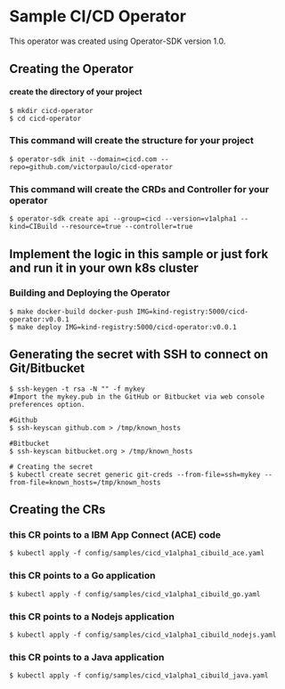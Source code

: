 
# Sample CI/CD Operator
This operator was created using Operator-SDK version 1.0.

## Creating the Operator
#### create the directory of your project
```
$ mkdir cicd-operator
$ cd cicd-operator
```
### This command will create the structure for your project
`$ operator-sdk init --domain=cicd.com --repo=github.com/victorpaulo/cicd-operator`
### This command will create the CRDs and Controller for your operator
`$ operator-sdk create api --group=cicd --version=v1alpha1 --kind=CIBuild --resource=true --controller=true`

## Implement the logic in this sample or just fork and run it in your own k8s cluster

### Building and Deploying the Operator
```
$ make docker-build docker-push IMG=kind-registry:5000/cicd-operator:v0.0.1
$ make deploy IMG=kind-registry:5000/cicd-operator:v0.0.1
```

## Generating the secret with SSH to connect on Git/Bitbucket
```
$ ssh-keygen -t rsa -N "" -f mykey
#Import the mykey.pub in the GitHub or Bitbucket via web console preferences option.

#Github
$ ssh-keyscan github.com > /tmp/known_hosts

#Bitbucket
$ ssh-keyscan bitbucket.org > /tmp/known_hosts

# Creating the secret
$ kubectl create secret generic git-creds --from-file=ssh=mykey --from-file=known_hosts=/tmp/known_hosts

```

## Creating the CRs
### this CR points to a IBM App Connect (ACE) code
`$ kubectl apply -f config/samples/cicd_v1alpha1_cibuild_ace.yaml`
### this CR points to a Go application
`$ kubectl apply -f config/samples/cicd_v1alpha1_cibuild_go.yaml`
### this CR points to a Nodejs application
`$ kubectl apply -f config/samples/cicd_v1alpha1_cibuild_nodejs.yaml`
### this CR points to a Java application
`$ kubectl apply -f config/samples/cicd_v1alpha1_cibuild_java.yaml`